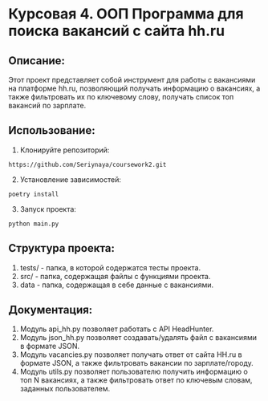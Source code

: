 # Курсовая 4. ООП Программа для поиска вакансий с сайта hh.ru

## Описание:

Этот проект представляет собой инструмент для работы с вакансиями на платформе hh.ru, позволяющий получать информацию о вакансиях, а также фильтровать их по ключевому слову, получать список топ вакансий по зарплате.

## Использование:

1. Клонируйте репозиторий:
```
https://github.com/Seriynaya/coursework2.git
```


2. Установление зависимостей:
```
poetry install
```


3. Запуск проекта:
```
python main.py
```

## Структура проекта:

1. tests/ - папка, в которой содержатся тесты проекта.
2. src/ - папка, содержащая файлы с функциями проекта.
3. data - папка, содержащая в себе данные с вакансиями.

## Документация:

1. Модуль api_hh.py позволяет работать с API HeadHunter.
2. Модуль json_hh.py позволяет создавать/удалять файл с вакансиями в формате JSON.
3. Модуль vacancies.py позволяет получать ответ от сайта HH.ru в формате JSON, а также фильтровать вакансии по зарплате/городу.
4. Модуль utils.py позволяет пользователю получить информацию о топ N вакансиях, а также фильтровать ответ по ключевым словам, заданных пользователем.
